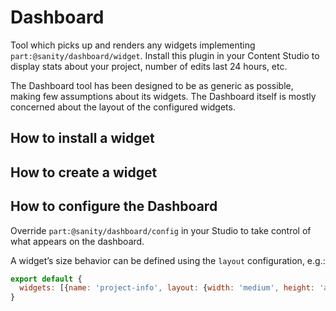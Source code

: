 # Dashboard

Tool which picks up and renders any widgets implementing `part:@sanity/dashboard/widget`. Install this plugin in your Content Studio to display stats about your project, number of edits last 24 hours, etc.

The Dashboard tool has been designed to be as generic as possible, making few assumptions about its widgets. The Dashboard itself is mostly concerned about the layout of the configured widgets.

## How to install a widget

## How to create a widget

## How to configure the Dashboard

Override `part:@sanity/dashboard/config` in your Studio to take control of what appears on the dashboard.

A widget’s size behavior can be defined using the `layout` configuration, e.g.:

```js
export default {
  widgets: [{name: 'project-info', layout: {width: 'medium', height: 'auto'}}]
}
```
